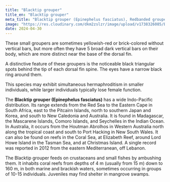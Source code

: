 ```yaml
---
title: "Blacktip grouper"
title_en: "Blacktip grouper"
meta_title: "Blacktip grouper (Epinephelus fasciatus), Redbanded grouper"
image: "https://res.cloudinary.com/dkm2zslzr/image/upload/v1738326085/Blacktip_Grouper_anhw6o.png"
date: 2024-04-30
---
```


These small groupers are sometimes yellowish-red or brick-colored without vertical bars, but more often they have 5 broad dark vertical bars on their body, which are more distinct near the base of the dorsal fin.

A distinctive feature of these groupers is the noticeable black triangular spots behind the tip of each dorsal fin spine. The eyes have a narrow black ring around them.

This species may exhibit simultaneous hermaphroditism in smaller individuals, while larger individuals typically lose female function.

The **Blacktip grouper (Epinephelus fasciatus)** has a wide Indo-Pacific distribution. Its range extends from the Red Sea to the Eastern Cape in South Africa, east to the Pitcairn Islands, north to southern Japan and Korea, and south to New Caledonia and Australia. It is found in Madagascar, the Mascarene Islands, Comoro Islands, and Seychelles in the Indian Ocean. In Australia, it occurs from the Houtman Abrolhos in Western Australia north along the tropical coast and south to Port Hacking in New South Wales. It can also be found on reefs in the Coral Sea, at Elizabeth Reef, around Lord Howe Island in the Tasman Sea, and at Christmas Island. A single record was reported in 2012 from the eastern Mediterranean, off Lebanon.

The Blacktip grouper feeds on crustaceans and small fishes by ambushing them. It inhabits coral reefs from depths of 4 m (usually from 15 m) down to 160 m, in both marine and brackish waters, sometimes occurring in groups of 10-15 individuals. Juveniles may find shelter in mangrove swamps.